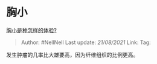 # 胸小
[胸小是种怎样的体验?](https://www.zhihu.com/question/26652553/answer/1015508266)

> Author: #NellNell
> Last update: *21/08/2021*
> Link:
> Tag:

发生肿瘤的几率比大雄要高，因为纤维组织的比例更高。
